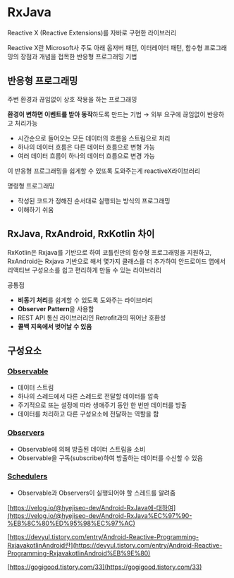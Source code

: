 # RxJava

Reactive X (Reactive Extensions)를 자바로 구현한 라이브러리

Reactive X란 Microsoft사 주도 아래 옵저버 패턴, 이터레이터 패턴, 함수형 프로그래밍의 장점과 개념을 접목한 반응형 프로그래밍 기법

## 반응형 프로그래밍

주변 환경과 끊임없이 상호 작용을 하는 프로그래밍

**환경이 변하면 이벤트를 받아 동작**하도록 만드는 기법 → 외부 요구에 끊임없이 반응하고 처리가능

- 시간순으로 들어오는 모든 데이터의 흐름을 스트림으로 처리
- 하나의 데이터 흐름은 다른 데이터 흐름으로 변형 가능
- 여러 데이터 흐름이 하나의 데이터 흐름으로 변경 가능

이 반응형 프로그래밍을 쉽게할 수 있또록 도와주는게 reactiveX라이브러리

명령형 프로그래밍

- 작성된 코드가 정해진 순서대로 실행되는 방식의 프로그래밍
- 이해하기 쉬움

## **RxJava, RxAndroid, RxKotlin 차이**

RxKotlin은 Rxjava를 기반으로 하여 코틀린만의 함수형 프로그래밍을 지원하고, RxAndroid는 Rxjava 기반으로 해서 몇가지 클래스를 더 추가하여 안드로이드 앱에서 리액티브 구성요소를 쉽고 편리하게 만들 수 있는 라이브러리

공통점

- **비동기 처리**를 쉽게할 수 있도록 도와주는 라이브러리
- **Observer Pattern**을 사용함
- REST API 통신 라이브러리인 Retrofit과의 뛰어난 호환성
- **콜백 지옥에서 벗어날 수 있음**

## 구성요소

### **[Observable](https://gogigood.tistory.com/33#Observable)**

- 데이터 스트림
- 하나의 스레드에서 다른 스레드로 전달할 데이터를 압축
- 주기적으로 또는 설정에 따라 생애주기 동안 한 번만 데이터를 방출
- 데이터를 처리하고 다른 구성요소에 전달하는 역할을 함

### **[Observers](https://gogigood.tistory.com/33#Observers)**

- Observable에 의해 방출된 데이터 스트림을 소비
- Observable을 구독(subscribe)하여 방출하는 데이터를 수신할 수 있음

### **[Schedulers](https://gogigood.tistory.com/33#Schedulers)**

- Observable과 Observers이 실행되어야 할 스레드를 알려줌

[https://velog.io/@hyejiseo-dev/Android-RxJava에-대하여](https://velog.io/@hyejiseo-dev/Android-RxJava%EC%97%90-%EB%8C%80%ED%95%98%EC%97%AC)

[https://devyul.tistory.com/entry/Android-Reactive-Programming-RxjavakotlinAndroid란](https://devyul.tistory.com/entry/Android-Reactive-Programming-RxjavakotlinAndroid%EB%9E%80)

[https://gogigood.tistory.com/33](https://gogigood.tistory.com/33)
